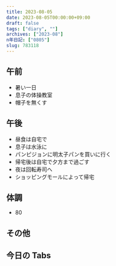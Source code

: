 ```yaml
---
title: 2023-08-05
date: 2023-08-05T00:00:00+09:00
draft: false
tags: ["diary", ""]
archives: ["2023-08"]
n年日記: ["0805"]
slug: 783118
---
```


## 午前

- 暑い一日
- 息子の体操教室
- 帽子を無くす

## 午後

- 昼食は自宅で
- 息子は水泳に
- パンピジョンに明太子パンを買いに行く
- 帰宅後は自宅で夕方まで過ごす
- 夜は回転寿司へ
- ショッピングモールによって帰宅

## 体調

- 80

## その他

## 今日の Tabs
